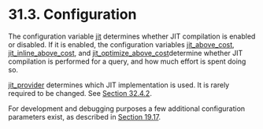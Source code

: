 # 31.3. Configuration

The configuration variable [jit](https://www.postgresql.org/docs/current/runtime-config-query.html#GUC-JIT) determines whether JIT compilation is enabled or disabled. If it is enabled, the configuration variables [jit\_above\_cost](https://www.postgresql.org/docs/current/runtime-config-query.html#GUC-JIT-ABOVE-COST), [jit\_inline\_above\_cost](https://www.postgresql.org/docs/current/runtime-config-query.html#GUC-JIT-INLINE-ABOVE-COST), and [jit\_optimize\_above\_cost](https://www.postgresql.org/docs/current/runtime-config-query.html#GUC-JIT-OPTIMIZE-ABOVE-COST)determine whether JIT compilation is performed for a query, and how much effort is spent doing so.

[jit\_provider](https://www.postgresql.org/docs/current/runtime-config-client.html#GUC-JIT-PROVIDER) determines which JIT implementation is used. It is rarely required to be changed. See [Section 32.4.2](https://www.postgresql.org/docs/current/jit-extensibility.html#JIT-PLUGGABLE).

For development and debugging purposes a few additional configuration parameters exist, as described in [Section 19.17](https://www.postgresql.org/docs/current/runtime-config-developer.html).

